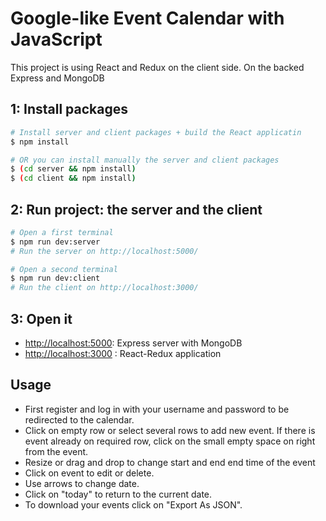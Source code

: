 # Google-like Event Calendar with JavaScript
This project is using React and Redux on the client side. On the backed Express and MongoDB

## 1: Install packages
```sh
# Install server and client packages + build the React applicatin
$ npm install

# OR you can install manually the server and client packages
$ (cd server && npm install)
$ (cd client && npm install)
```

## 2: Run project: the server and the client
```sh
# Open a first terminal
$ npm run dev:server
# Run the server on http://localhost:5000/

# Open a second terminal
$ npm run dev:client
# Run the client on http://localhost:3000/
```

## 3: Open it
- [http://localhost:5000](http://localhost:5000): Express server with MongoDB
- [http://localhost:3000](http://localhost:3000) : React-Redux application

## Usage

- First register and log in with your username and password to be redirected to the calendar.
- Click on empty row or select several rows to add new event. If there is event already on required row, click on the small empty space  on right from the event.
- Resize or drag and drop to change start and end end time of the event 
- Click on event to edit or delete.
- Use arrows to change date.
- Click on "today" to return to the current date.
- To download your events click on "Export As JSON".
